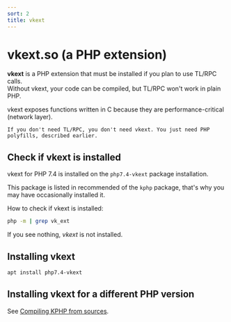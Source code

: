 ```yaml
---
sort: 2
title: vkext
---
```


# vkext.so (a PHP extension)

**vkext** is a PHP extension that must be installed if you plan to use TL/RPC calls.  
Without vkext, your code can be compiled, but TL/RPC won't work in plain PHP.

vkext exposes functions written in C because they are performance-critical (network layer).

```tip
If you don't need TL/RPC, you don't need vkext. You just need PHP polyfills, described earlier.
```


## Check if vkext is installed

vkext for PHP 7.4 is installed on the `php7.4-vkext` package installation. 

This package is listed in recommended of the `kphp` package, that's why you may have occasionally installed it.

How to check if vkext is installed:
```bash
php -m | grep vk_ext
```

If you see nothing, *vkext* is not installed.


## Installing vkext

```bash
apt install php7.4-vkext
```


## Installing vkext for a different PHP version

See [Compiling KPHP from sources](../../kphp-internals/developing-and-extending-kphp/compiling-kphp-from-sources.md).

